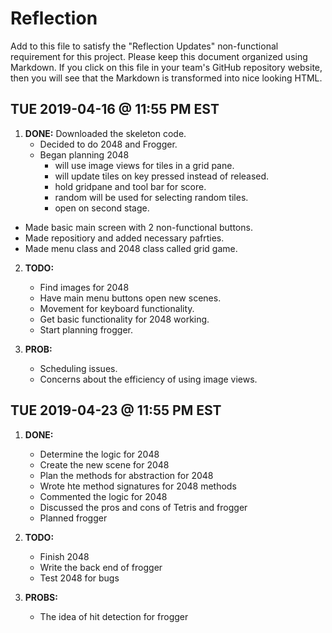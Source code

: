 # Reflection

Add to this file to satisfy the "Reflection Updates" non-functional requirement
for this project. Please keep this document organized using Markdown. If you
click on this file in your team's GitHub repository website, then you will see
that the Markdown is transformed into nice looking HTML.

## TUE 2019-04-16 @ 11:55 PM EST
    
1. **DONE:** Downloaded the skeleton code.
   - Decided to do 2048 and Frogger.
   - Began planning 2048
        - will use image views for tiles in a grid pane.
        - will update tiles on key pressed instead of released.
        - hold gridpane and tool bar for score.
        - random will be used for selecting random tiles.
        - open on second stage. 
  - Made basic main screen with 2 non-functional buttons.
  - Made repositiory and added necessary pafrties.
  - Made menu class and 2048 class called grid game.
    
2. **TODO:**
    - Find images for 2048
    - Have main menu buttons open new scenes.
    - Movement for keyboard functionality.
    - Get basic functionality for 2048 working.
    - Start planning frogger.

3. **PROB:**
    - Scheduling issues.
    - Concerns about the efficiency of using image views.

## TUE 2019-04-23 @ 11:55 PM EST
1. **DONE:**
    - Determine the logic for 2048
    - Create the new scene for 2048
    - Plan the methods for abstraction for 2048
    - Wrote hte method signatures for 2048 methods
    - Commented the logic for 2048
    - Discussed the pros and cons of Tetris and frogger
    - Planned frogger

2. **TODO:**
    - Finish 2048
    - Write the back end of frogger
    - Test 2048 for bugs

3. **PROBS:**
    - The idea of hit detection for frogger